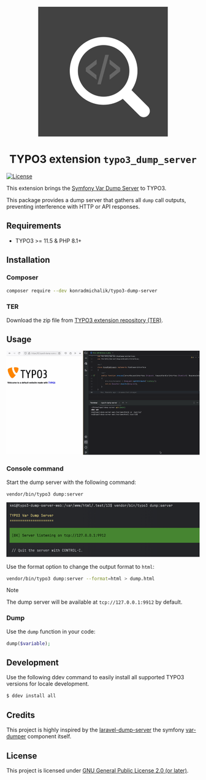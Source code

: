 <div align="center">

![Extension icon](Resources/Public/Icons/Extension.svg)

# TYPO3 extension `typo3_dump_server`

</div>

[![License](https://poser.pugx.org/xima/xima-typo3-content-planner/license)](LICENSE.md)

This extension brings the [Symfony Var Dump Server](https://symfony.com/doc/current/components/var_dumper.html#the-dump-server) to TYPO3.

This package provides a dump server that gathers all `dump` call outputs, preventing interference with HTTP or API responses.

## Requirements

* TYPO3 >= 11.5 & PHP 8.1+

## Installation

### Composer

```bash
composer require --dev konradmichalik/typo3-dump-server
```

### TER

Download the zip file from [TYPO3 extension repository (TER)](https://extensions.typo3.org/extension/typo3_dump_server).

## Usage

![Screencast](./Documentation/Images/screencast.gif)

### Console command

Start the dump server with the following command:

```bash
vendor/bin/typo3 dump:server
```

![Console Command](./Documentation/Images/screenshot-command.png)


Use the format option to change the output format to `html`:

```bash
vendor/bin/typo3 dump:server --format=html > dump.html
```

> [!NOTE]  
> The dump server will be available at `tcp://127.0.0.1:9912` by default.  

### Dump

Use the `dump` function in your code:

```php
dump($variable);
```

## Development

Use the following ddev command to easily install all supported TYPO3 versions for locale development.

```bash
$ ddev install all
```

## Credits

This project is highly inspired by the [laravel-dump-server](https://github.com/beyondcode/laravel-dump-server) the symfony [var-dumper](https://github.com/symfony/var-dumper) component itself.

## License

This project is licensed
under [GNU General Public License 2.0 (or later)](LICENSE.md).
